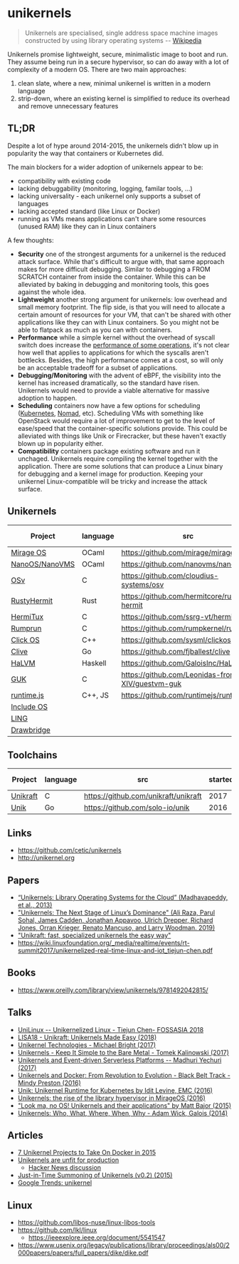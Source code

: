 # unikernels

> Unikernels are specialised, single address space machine images constructed by using library operating systems -- [Wikipedia](https://en.wikipedia.org/wiki/Unikernel)

Unikernels promise lightweight, secure, minimalistic image to boot and run. They assume being run in a secure hypervisor, so can do away with a lot of complexity of a modern OS. There are two main approaches:

1. clean slate, where a new, minimal unikernel is written in a modern language
2. strip-down, where an existing kernel is simplified to reduce its overhead and remove unnecessary features


## TL;DR

Despite a lot of hype around 2014-2015, the unikernels didn't blow up in popularity the way that containers or Kubernetes did.

The main blockers for a wider adoption of unikernels appear to be:

- compatibility with existing code
- lacking debuggability (monitoring, logging, familar tools, ...)
- lacking universality - each unikernel only supports a subset of languages
- lacking accepted standard (like Linux or Docker)
- running as VMs means applications can't share some resources (unused RAM) like they can in Linux containers


A few thoughts:

* __Security__ one of the strongest arguments for a unikernel is the reduced attack surface. While that's difficult to argue with, that same approach makes for more difficult debugging. Similar to debugging a FROM SCRATCH container from inside the container. While this can be alleviated by baking in debugging and monitoring tools, this goes against the whole idea.
* __Lightweight__ another strong argument for unikernels: low overhead and small memory footprint. The flip side, is that you will need to allocate a certain amount of resources for your VM, that can't be shared with other applications like they can with Linux containers. So you might not be able to flatpack as much as you can with containers.
* __Performance__ while a simple kernel without the overhead of syscall switch does increase the [performance of some operations](https://unikraft.org/docs/features/performance/), it's not clear how well that applies to applications for which the syscalls aren't bottlecks. Besides, the high performance comes at a cost, so will only be an acceptable tradeoff for a subset of applications.
* __Debugging/Monitoring__ with the advent of eBPF, the visibility into the kernel has increased dramatically, so the standard have risen. Unikernels would need to provide a viable alternative for massive adoption to happen.
* __Scheduling__ containers now have a few options for scheduling ([Kubernetes](https://kubernetes.io/), [Nomad](https://www.nomadproject.io/), etc). Scheduling VMs with something like OpenStack would require a lot of improvement to get to the level of ease/speed that the container-specific solutions provide. This could be alleviated with things like Unik or Firecracker, but these haven't exactly blown up in popularity either.
* __Compatibility__ containers package existing software and run it unchaged. Unikernels require compiling the kernel together with the application. There are some solutions that can produce a Linux binary for debugging and a kernel image for production. Keeping your unikernel Linux-compatible will be tricky and increase the attack surface.


## Unikernels


| Project | language | src | started | last commit | status |
|---------|----------|-----|---------|-------------|--------|
| [Mirage OS](https://mirage.io/) | OCaml | https://github.com/mirage/mirage | 2014 | recent | active |
| [NanoOS/NanoVMS](https://www.nanovms.com/) | OCaml | https://github.com/nanovms/nanos | 2017 | recent | active |
| [OSv](http://osv.io/) | C | https://github.com/cloudius-systems/osv | 2012 | recent | active |
| [RustyHermit](https://rust-osdev.com/showcase/rusty-hermit/) | Rust | https://github.com/hermitcore/rusty-hermit | 2019 | recent | active |
| [HermiTux](https://ssrg-vt.github.io/hermitux/) | C | https://github.com/ssrg-vt/hermitux | 2017 | recent | active |
| [Rumprun](https://github.com/rumpkernel/rumprun) | C | https://github.com/rumpkernel/rumprun | 2014 | 2020 | active? |
| [Click OS](http://cnp.neclab.eu/projects/clickos/) | C++ | https://github.com/sysml/clickos | 2007 | 2014 | dead |
| [Clive](https://lsub.org/clive/) | Go | https://github.com/fjballest/clive | 2015 | 2016 | dead |
| [HaLVM](https://galois.com/project/halvm/) | Haskell | https://github.com/GaloisInc/HaLVM | 2010 | 2018 | dead |
| [GUK](https://github.com/Leonidas-from-XIV/guestvm-guk) | C | https://github.com/Leonidas-from-XIV/guestvm-guk |  | 2011 | dead |
| [runtime.js](http://runtimejs.org/) | C++, JS | https://github.com/runtimejs/runtime | 2014 | 2019 | dead |
| [Include OS](http://www.includeos.org/) |  |  |   |   | dead |
| [LING](http://erlangonxen.org/) |  |  |   |   | dead |
| [Drawbridge](https://www.microsoft.com/en-us/research/project/drawbridge/) |  |  |  |  | ??? |


## Toolchains

| Project | language | src | started | last commit | status |
|---------|----------|-----|---------|-------------|--------|
| [Unikraft](https://unikraft.org/) | C | https://github.com/unikraft/unikraft | 2017 | recent | active |
| [Unik](https://www.microsoft.com/en-us/research/project/drawbridge/) | Go | https://github.com/solo-io/unik | 2016 | 2019 | dead? |





## Links

- https://github.com/cetic/unikernels
- http://unikernel.org


## Papers

- [“Unikernels: Library Operating Systems for the Cloud” (Madhavapeddy, et al., 2013)](https://anil.recoil.org/papers/2013-asplos-mirage.pdf)
- ["Unikernels: The Next Stage of Linux’s Dominance" (Ali Raza, Parul Sohal, James Cadden, Jonathan Appavoo, Ulrich Drepper, Richard Jones, Orran Krieger, Renato Mancuso, and Larry Woodman. 2019)](https://www.bu.edu/rhcollab/files/2019/04/unikernel.pdf)
- ["Unikraft: fast, specialized unikernels the easy way"](https://dl.acm.org/doi/10.1145/3447786.3456248)
- https://wiki.linuxfoundation.org/_media/realtime/events/rt-summit2017/unikernelized-real-time-linux-and-iot_tiejun-chen.pdf


## Books

- https://www.oreilly.com/library/view/unikernels/9781492042815/


## Talks


- [UniLinux -- Unikernelized Linux - Tiejun Chen- FOSSASIA 2018](https://www.youtube.com/watch?v=4XIThgGLUNY)
- [LISA18 - Unikraft: Unikernels Made Easy (2018)](https://www.youtube.com/watch?v=9PRKBZHArhI)
- [Unikernel Technologies - Michael Bright (2017)](https://www.youtube.com/watch?v=24rvIB4_v4U)
- [Unikernels - Keep It Simple to the Bare Metal - Tomek Kalinowski (2017)](https://www.youtube.com/watch?v=1iSdnU3aewA)
- [Unikernels and Event-driven Serverless Platforms -- Madhuri Yechuri (2017)](https://www.youtube.com/watch?v=0uTp8xYvaaY)
- [Unikernels and Docker: From Revolution to Evolution - Black Belt Track - Mindy Preston (2016)](https://www.youtube.com/watch?v=0AZVCGTxkTU)
- [Unik: Unikernel Runtime for Kubernetes by Idit Levine, EMC (2016)](https://www.youtube.com/watch?v=wcZWg3YtvnY)
- [Unikernels: the rise of the library hypervisor in MirageOS (2016)](https://www.youtube.com/watch?v=dn4ARS4lDlQ)
- ["Look ma, no OS! Unikernels and their applications" by Matt Bajor (2015)](https://www.youtube.com/watch?v=W9F4pn9Lngc)
- [Unikernels: Who, What, Where, When, Why - Adam Wick, Galois (2014)](https://www.youtube.com/watch?v=2NuKkGWGg8I)


## Articles

- [7 Unikernel Projects to Take On Docker in 2015](https://www.linux.com/news/7-unikernel-projects-take-docker-2015/)
- [Unikernels are unfit for production](https://www.joyent.com/blog/unikernels-are-unfit-for-production)
  - [Hacker News discussion](https://news.ycombinator.com/item?id=10953766)
- [Just-in-Time Summoning of Unikernels (v0.2) (2015)](http://www.skjegstad.com/blog/2015/08/17/jitsu-v02/)
- [Google Trends: unikernel](https://trends.google.com/trends/explore?date=all&q=Unikernel)


## Linux

- https://github.com/libos-nuse/linux-libos-tools
- https://github.com/lkl/linux
  - https://ieeexplore.ieee.org/document/5541547
- https://www.usenix.org/legacy/publications/library/proceedings/als00/2000papers/papers/full_papers/dike/dike.pdf
